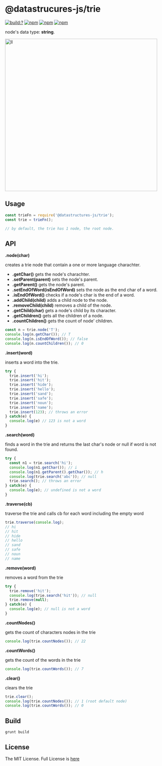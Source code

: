 # @datastrucures-js/trie

[![build:?](https://travis-ci.org/eyas-ranjous/datatructures-js/trie.svg?branch=master)](https://travis-ci.org/eyas-ranjous/datatructures-js/trie) 
[![npm](https://img.shields.io/npm/v/@datastructures-js/trie.svg)](https://www.npmjs.com/package/@datastructures-js/trie)
[![npm](https://img.shields.io/npm/dm/@datastructures-js/trie.svg)](https://www.npmjs.com/packages/@datastructures-js/trie) [![npm](https://img.shields.io/badge/node-%3E=%206.0-blue.svg)](https://www.npmjs.com/package/@datastructures-js/trie)

node's data type: **string**.

<img width="500" alt="ll" src="https://user-images.githubusercontent.com/6517308/42425010-dc9f20ca-82db-11e8-8f78-1efe6959df5f.png">

## Usage
```js
const trieFn = require('@datastructures-js/trie');
const trie = trieFn();

// by default, the trie has 1 node, the root node.
```

## API

**.node(char)**

creates a trie node that contain a one or more language charachter.

* **.getChar()** gets the node's charachter.
* **.setParent(parent)** sets the node's parent.
* **.getParent()** gets the node's parent.
* **.setEndOfWord(isEndOfWord)** sets the node as the end char of a word.
* **.isEndOfWord()** checks if a node's char is the end of a word.
* **.addChild(child)** adds a child node to the node.
* **.removeChild(child)** removes a child of the node.
* **.getChild(char)** gets a node's child by its character.
* **.getChildren()** gets all the children of a node.
* **.countChildren()** gets the count of node' children.

```js
const n = trie.node('T');
console.log(n.getChar()); // T
console.log(n.isEndOfWord()); // false
console.log(n.countChildren()); // 0
```

**.insert(word)** 

inserts a word into the trie.

```js
try {
  trie.insert('hi');
  trie.insert('hit');
  trie.insert('hide');
  trie.insert('hello');
  trie.insert('sand');
  trie.insert('safe');
  trie.insert('noun');
  trie.insert('name');
  trie.insert(123); // throws an error
} catch(e) {
  console.log(e) // 123 is not a word 
}
```

**.search(word)** 

finds a word in the trie and returns the last char's node or null if word is not found.

```js
try {
  const n1 = trie.search('hi');
  console.log(n1.getChar()); // i
  console.log(n1.getParent().getChar()); // h
  console.log(trie.search('abc')); // null
  trie.search(); // throws an error
} catch(e) {
  console.log(e); // undefined is not a word
}
```

**.traverse(cb)** 

traverse the trie and calls cb for each word including the empty word

```js
trie.traverse(console.log);
// hi
// hit
// hide
// hello
// sand
// safe
// noun
// name
```

**.remove(word)** 

removes a word from the trie

```js
try {
  trie.remove('hit');
  console.log(trie.search('hit')); // null
  trie.remove(null);
} catch(e) {
  console.log(e); // null is not a word
}
```

**.countNodes()**

gets the count of characters nodes in the trie

```js
console.log(trie.countNodes()); // 22
```

**.countWords()** 

gets the count of the words in the trie

```js
console.log(trie.countWords()); // 7
```

**.clear()** 

clears the trie

```js
trie.clear();
console.log(trie.countNodes()); // 1 (root default node)
console.log(trie.countWords()); // 0
```

## Build
```
grunt build
```

## License
The MIT License. Full License is [here](https://github.com/datastructures-js/trie/blob/master/LICENSE)
